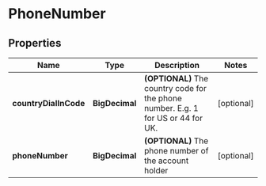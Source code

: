 

# PhoneNumber


## Properties

Name | Type | Description | Notes
------------ | ------------- | ------------- | -------------
**countryDialInCode** | **BigDecimal** | **(OPTIONAL)** The country code for the phone number. E.g. 1 for US or 44 for UK.  |  [optional]
**phoneNumber** | **BigDecimal** | **(OPTIONAL)** The phone number of the account holder  |  [optional]



